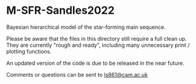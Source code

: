 # M-SFR-Sandles2022
Bayesian hierarchical model of the star-forming main sequence. 

Please be aware that the files in this directory still require a full clean up. 
They are currently "rough and ready", including many unnecessary print / plotting functions. 

An updated version of the code is due to be released in the near future. 

Comments or questions can be sent to ls861@cam.ac.uk
